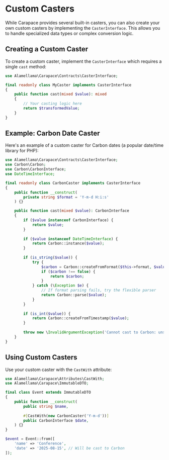 # Custom Casters

While Carapace provides several built-in casters, you can also create your own custom casters by implementing the `CasterInterface`. This allows you to handle specialized data types or complex conversion logic.

## Creating a Custom Caster

To create a custom caster, implement the `CasterInterface` which requires a single `cast` method:

```php
use Alamellama\Carapace\Contracts\CasterInterface;

final readonly class MyCaster implements CasterInterface
{
    public function cast(mixed $value): mixed
    {
        // Your casting logic here
        return $transformedValue;
    }
}
```

## Example: Carbon Date Caster

Here's an example of a custom caster for Carbon dates (a popular date/time library for PHP):

```php
use Alamellama\Carapace\Contracts\CasterInterface;
use Carbon\Carbon;
use Carbon\CarbonInterface;
use DateTimeInterface;

final readonly class CarbonCaster implements CasterInterface
{
    public function __construct(
        private string $format = 'Y-m-d H:i:s'
    ) {}

    public function cast(mixed $value): CarbonInterface
    {
        if ($value instanceof CarbonInterface) {
            return $value;
        }
        
        if ($value instanceof DateTimeInterface) {
            return Carbon::instance($value);
        }
        
        if (is_string($value)) {
            try {
                $carbon = Carbon::createFromFormat($this->format, $value);
                if ($carbon !== false) {
                    return $carbon;
                }
            } catch (\Exception $e) {
                // If format parsing fails, try the flexible parser
                return Carbon::parse($value);
            }
        }
        
        if (is_int($value)) {
            return Carbon::createFromTimestamp($value);
        }
        
        throw new \InvalidArgumentException('Cannot cast to Carbon: unsupported type ' . gettype($value));
    }
}
```

## Using Custom Casters

Use your custom caster with the `CastWith` attribute:

```php
use Alamellama\Carapace\Attributes\CastWith;
use Alamellama\Carapace\ImmutableDTO;

final class Event extends ImmutableDTO
{
    public function __construct(
        public string $name,
        
        #[CastWith(new CarbonCaster('Y-m-d'))]
        public CarbonInterface $date,
    ) {}
}

$event = Event::from([
    'name' => 'Conference',
    'date' => '2025-08-15', // Will be cast to Carbon
]);
```